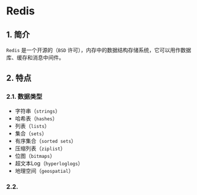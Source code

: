 # Redis

## 1. 简介

`Redis` 是一个开源的（`BSD` 许可），内存中的数据结构存储系统，它可以用作数据库、缓存和消息中间件。

## 2. 特点

### 2.1. 数据类型

* 字符串（`strings`）
* 哈希表（`hashes`）
* 列表（`lists`）
* 集合（`sets`）
* 有序集合（`sorted sets`）
* 压缩列表（`ziplist`）
* 位图（`bitmaps`）
* 超文本Log（`hyperloglogs`）
* 地理空间（`geospatial`）

### 2.2. 